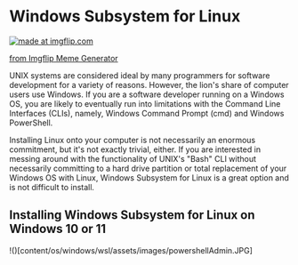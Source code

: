 # Windows Subsystem for Linux

<a href="https://imgflip.com/i/6xjlxo"><img src="https://i.imgflip.com/6xjlxo.jpg" title="made at imgflip.com"/></a><div><a href="https://imgflip.com/memegenerator">from Imgflip Meme Generator</a></div>

UNIX systems are considered ideal by many programmers for software development for a variety of reasons. However, the lion's share of computer users use Windows. If you are a software developer running on a Windows OS, you are likely to eventually run into limitations with the Command Line Interfaces (CLIs), namely, Windows Command Prompt (cmd) and Windows PowerShell.

Installing Linux onto your computer is not necessarily an enormous commitment, but it's not exactly trivial, either. If you are interested in messing around with the functionality of UNIX's "Bash" CLI without necessarily committing to a hard drive partition or total replacement of your Windows OS with Linux, Windows Subsystem for Linux is a great option and is not difficult to install.

## Installing Windows Subsystem for Linux on Windows 10 or 11

!()[content/os/windows/wsl/assets/images/powershellAdmin.JPG]